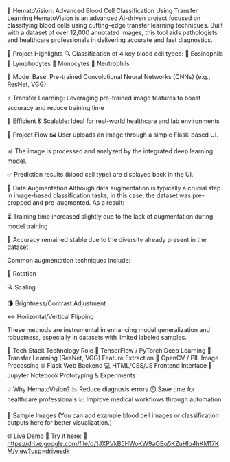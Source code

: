 🧬 HematoVision: Advanced Blood Cell Classification Using Transfer Learning HematoVision is an advanced AI-driven project focused on classifying blood cells using cutting-edge transfer learning techniques. Built with a dataset of over 12,000 annotated images, this tool aids pathologists and healthcare professionals in delivering accurate and fast diagnostics.

📌 Project Highlights 🔍 Classification of 4 key blood cell types: 🧪 Eosinophils 🧫 Lymphocytes 🧬 Monocytes 🧠 Neutrophils

🤖 Model Base: Pre-trained Convolutional Neural Networks (CNNs) (e.g., ResNet, VGG)

⚡ Transfer Learning: Leveraging pre-trained image features to boost accuracy and reduce training time

🧠 Efficient & Scalable: Ideal for real-world healthcare and lab environments

🧭 Project Flow 🖼️ User uploads an image through a simple Flask-based UI.

📊 The image is processed and analyzed by the integrated deep learning model.

✅ Prediction results (blood cell type) are displayed back in the UI.

🧪 Data Augmentation Although data augmentation is typically a crucial step in image-based classification tasks, in this case, the dataset was pre-cropped and pre-augmented. As a result:

⏳ Training time increased slightly due to the lack of augmentation during model training

🎯 Accuracy remained stable due to the diversity already present in the dataset

Common augmentation techniques include:

🔄 Rotation

🔍 Scaling

🌗 Brightness/Contrast Adjustment

↔️ Horizontal/Vertical Flipping

These methods are instrumental in enhancing model generalization and robustness, especially in datasets with limited labeled samples.

🚀 Tech Stack Technology Role 🧠 TensorFlow / PyTorch Deep Learning 🔄 Transfer Learning (ResNet, VGG) Feature Extraction 🧪 OpenCV / PIL Image Processing 🌐 Flask Web Backend 💻 HTML/CSS/JS Frontend Interface 🧾 Jupyter Notebook Prototyping & Experiments

💡 Why HematoVision? 📉 Reduce diagnosis errors ⏱️ Save time for healthcare professionals 📈 Improve medical workflows through automation

📸 Sample Images (You can add example blood cell images or classification outputs here for better visualization.)

🌐 Live Demo 🎯 Try it here: 🔗 https://drive.google.com/file/d/1JXPVkB5HWoKW9aOBq5KZuHlb4hKM17KM/view?usp=drivesdk

